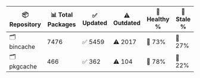 | 📦 Repository | 📊 Total Packages | ✅ Updated | ⚠️ Outdated | 💚 Healthy % | 🔴 Stale % |
|---------------|-------------------|------------|-------------|-------------|------------|
| 🗂️ bincache | 7476 | ✅ 5459 | ⚠️ 2017 | 💚 73% | 🔴 27% |
| 🗂️ pkgcache | 466 | ✅ 362 | ⚠️ 104 | 💚 78% | 🔴 22% |
